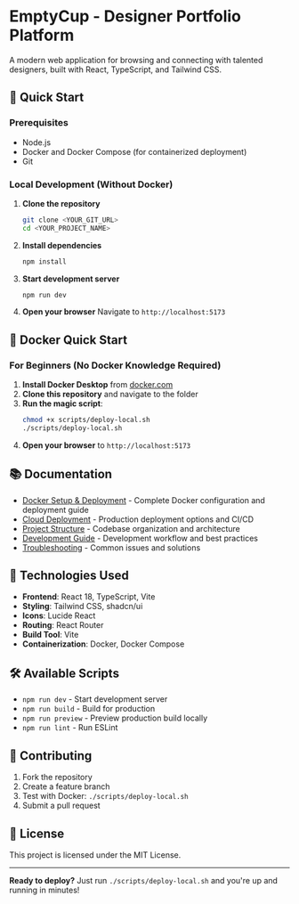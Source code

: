 
# EmptyCup - Designer Portfolio Platform

A modern web application for browsing and connecting with talented designers, built with React, TypeScript, and Tailwind CSS.

## 🚀 Quick Start

### Prerequisites
- Node.js 
- Docker and Docker Compose (for containerized deployment)
- Git

### Local Development (Without Docker)

1. **Clone the repository**
   ```bash
   git clone <YOUR_GIT_URL>
   cd <YOUR_PROJECT_NAME>
   ```

2. **Install dependencies**
   ```bash
   npm install
   ```

3. **Start development server**
   ```bash
   npm run dev
   ```

4. **Open your browser**
   Navigate to `http://localhost:5173`

## 🐳 Docker Quick Start

### For Beginners (No Docker Knowledge Required)
1. **Install Docker Desktop** from [docker.com](https://docker.com)
2. **Clone this repository** and navigate to the folder
3. **Run the magic script**:
   ```bash
   chmod +x scripts/deploy-local.sh
   ./scripts/deploy-local.sh
   ```
4. **Open your browser** to `http://localhost:5173`

## 📚 Documentation

- [Docker Setup & Deployment](docs/DOCKER.md) - Complete Docker configuration and deployment guide
- [Cloud Deployment](docs/DEPLOYMENT.md) - Production deployment options and CI/CD
- [Project Structure](docs/STRUCTURE.md) - Codebase organization and architecture
- [Development Guide](docs/DEVELOPMENT.md) - Development workflow and best practices
- [Troubleshooting](docs/TROUBLESHOOTING.md) - Common issues and solutions

## 🎨 Technologies Used

- **Frontend**: React 18, TypeScript, Vite
- **Styling**: Tailwind CSS, shadcn/ui
- **Icons**: Lucide React
- **Routing**: React Router
- **Build Tool**: Vite
- **Containerization**: Docker, Docker Compose

## 🛠️ Available Scripts

- `npm run dev` - Start development server
- `npm run build` - Build for production
- `npm run preview` - Preview production build locally
- `npm run lint` - Run ESLint

## 📝 Contributing

1. Fork the repository
2. Create a feature branch
3. Test with Docker: `./scripts/deploy-local.sh`
4. Submit a pull request

## 📄 License

This project is licensed under the MIT License.

---

**Ready to deploy?** Just run `./scripts/deploy-local.sh` and you're up and running in minutes!

